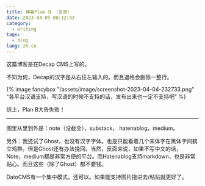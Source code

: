```yaml
---
title: 博客Plan B （复原）
date: 2023-04-05 00:12:33
category:
  - writing
tags:
  - blog
lang: zh-cn
---
```

这篇博客是在Decap CMS上写的。

不知为何，Decap的汉字是从右往左输入的。而且退格会删除一整行。

{% image fancybox "/assets/image/screenshot-2023-04-04-232733.png"   "各平台汉语支持，写汉语的时候不支持的话，发布出来也一定不支持吧" %}

综上，Plan B大告失败！

---

图里从里到外是：note（没截全），substack， hatenablog，medium。

另外：我还试了Ghost，也没有汉字字体。也是只能看着几个宋体字在黑体字间鹤立鸡群。但是Ghost还有办法挽回。当然，反面来说，如果不写中文的话，Note，medium都是非常方便的平台。而Hatenablog支持markdown，也是非常贴心。而且这些（除了Ghost）都不要钱。

DatoCMS有一个集中模式，还可以。如果能支持图片拖进去/粘贴就更好了。